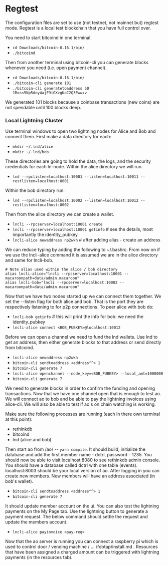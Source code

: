 
# Regtest

The configuration files are set to use (not testnet, not mainnet but) regtest mode. Regtest is a local test blockchain that you have full control over.

You need to start bitcoind in one terminal.

- `cd Downloads/bitcoin-0.16.1/bin/`
- `./bitcoind`

Then from another terminal using bitcoin-cli you can generate blocks whenever you need (i.e. open payment channel).

- `cd Downloads/bitcoin-0.16.1/bin/`
- `./bitcoin-cli generate 101`
- `./bitcoin-cli generatetoaddress 50 1Ross5Np5doy4ajF9iGXzgKaC2Q3Pwwxv`

We generated 101 blocks because a coinbase transactions (new coins) are not spendable until 100 blocks deep.

### Local Lightning Cluster

Use terminal windows to open two lightning nodes for Alice and Bob and connect them. First make a data directory for each:

- `mkdir ~/.lnd/alice`
- `mkdir ~/.lnd/bob`

These directories are going to hold the data, the logs, and the security credentials for each ln-node. Within the alice directory we will run.
- `lnd --rpclisten=localhost:10001 --listen=localhost:10011 --restlisten=localhost:8001`

Within the bob directory run:
- `lnd --rpclisten=localhost:10002 --listen=localhost:10012 --restlisten=localhost:8002`

Then from the alice directory we can create a wallet.
- `lncli --rpcserver=localhost:10001 create`
- `lncli --rpcserver=localhost:10001 getinfo` # see the details, most importantly the identity_pubkey
- `lncli-alice newaddress np2wkh` # after adding alias - create an address

We can reduce typing by adding the following to ~/.bashrc. From now on if we use the lncli-alice command it is assumed we are in the alice directory and same for lncli-bob.
```
# Note alias used within the alice / bob directory
alias lncli-alice="lncli --rpcserver=localhost:10001 --macaroonpath=data/admin.macaroon"
alias lncli-bob="lncli --rpcserver=localhost:10002 --macaroonpath=data/admin.macaroon"
```

Now that we have two nodes started up we can connect them together. We set the --listen flag for both alice and bob. That is the port they are respectively listening to for p2p connections. To peer alice with bob do:

- `lncli-bob getinfo` # this will print the info for bob: we need the identity_pubkey
- `lncli-alice connect <BOB_PUBKEY>@localhost:10012`

Before we can open a channel we need to fund the lnd wallets. Use lnd to get an address, then either generate blocks to that address or send directly from bitcoind.

- `lncli-alice newaddress np2wkh`
- `bitcoin-cli sendtoaddress <address^^> 1`
- `bitcoin-cli generate 7`
- `lncli-alice openchannel --node_key=<BOB_PUBKEY> --local_amt=1000000`
- `bitcoin-cli generate 7`

We need to generate blocks in order to confirm the funding and opening transactions. Now that we have one channel open that is enough to test ao. We will connect ao to bob and be able to pay the lightning invoices using alice-cli. We will also be able to test if ao's on chain watching is working.

Make sure the following processes are running (each in there own terminal at this point):
- rethinkdb
- bitcoind
- lnd (alice and bob)

Then start ao from /ao/ -- `yarn compile`. It should build, initialize the database and add the first member name - dctrl, password - 1235. You should now be able to visit localhost:8080 to see rethinkdb admin console. You should have a database called dctrl with one table (events). localhost:8003 should be your local version of ao. After logging in you can create new members. New members will have an address associated (in bob's wallet).

- `bitcoin-cli sendtoaddress <address^^> 1`
- `bitcoin-cli generate 7`

It should update member account on the ui. You can also test the lightning payments on the My Page tab. Use the lightning button to generate a payment request. The below command should settle the request and update the members account.

- `lncli-alice payinvoice <pay-req>`

Now that the ao server is running you can connect a raspberry pi which is used to control door / vending machine / ... /fobtap/install.md . Resources that have been assigned a charged amount can be triggered with lightning payments (in the resources tab). 
